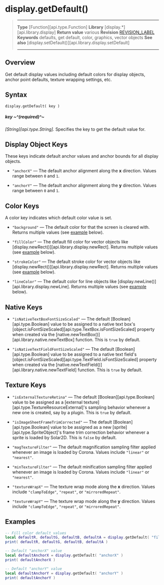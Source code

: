 
# display.getDefault()

> --------------------- ------------------------------------------------------------------------------------------
> __Type__              [Function][api.type.Function]
> __Library__           [display.*][api.library.display]
> __Return value__      various
> __Revision__          [REVISION_LABEL](REVISION_URL)
> __Keywords__          defaults, get default, color, graphics, vector objects
> __See also__          [display.setDefault()][api.library.display.setDefault]
> --------------------- ------------------------------------------------------------------------------------------


## Overview

Get default display values including default colors for display objects, anchor point defaults, texture wrapping settings, etc.

## Syntax

	display.getDefault( key )

##### key ~^(required)^~
_[String][api.type.String]._ Specifies the key to get the default value for.


## Display Object Keys

These keys indicate default anchor values and anchor bounds for all display objects.

* `"anchorX"` &mdash; The default anchor alignment along the __x__ direction. Values range between `0` and `1`.

* `"anchorY"` &mdash; The default anchor alignment along the __y__ direction. Values range between `0` and `1`.


## Color Keys

A color key indicates which default color value is set.

* `"background"` &mdash; The default color for that the screen is cleared with. Returns multiple values (see [example](#examples) below).

* `"fillColor"` &mdash; The default fill color for vector objects like [display.newRect()][api.library.display.newRect]. Returns multiple values (see [example](#examples) below).

* `"strokeColor"` &mdash; The default stroke color for vector objects like [display.newRect()][api.library.display.newRect]. Returns multiple values (see [example](#examples) below).

* `"lineColor"` &mdash; The default color for line objects like [display.newLine()][api.library.display.newLine]. Returns multiple values (see [example](#examples) below).


## Native Keys

* `"isNativeTextBoxFontSizeScaled"` &mdash; The default [Boolean][api.type.Boolean] value to be assigned to a native text box's [object.isFontSizeScaled][api.type.TextBox.isFontSizeScaled] property when created via the [native.newTextBox()][api.library.native.newTextBox] function. This is `true` by default.

* `"isNativeTextFieldFontSizeScaled"` &mdash; The default [Boolean][api.type.Boolean] value to be assigned to a native text field's [object.isFontSizeScaled][api.type.TextField.isFontSizeScaled] property when created via the [native.newTextField()][api.library.native.newTextField] function. This is `true` by default.


## Texture Keys

* `"isExternalTextureRetina"` &mdash;  The default [Boolean][api.type.Boolean] value to be assigned as a [external texture][api.type.TextureResourceExternal]'s sampling behavior whenever a new one is created, say by a plugin. This is `true` by default.

* `"isImageSheetFrameTrimCorrected"` &mdash; The default [Boolean][api.type.Boolean] value to be assigned as a new [sprite][api.type.SpriteObject]'s frame trim correction behavior whenever a sprite is loaded by Solar2D. This is `false` by default.

* `"magTextureFilter"` &mdash; The default magnification sampling filter applied whenever an image is loaded by Corona. Values include `"linear"` or `"nearest"`.

* `"minTextureFilter"` &mdash; The default minification sampling filter applied whenever an image is loaded by Corona. Values include `"linear"` or `"nearest"`.

* `"textureWrapX"` &mdash; The texture wrap mode along the __x__ direction. Values include `"clampToEdge"`, `"repeat"`, or `"mirroredRepeat"`.

* `"textureWrapY"` &mdash; The texture wrap mode along the __y__ direction. Values include `"clampToEdge"`, `"repeat"`, or `"mirroredRepeat"`.


<a id="examples"></a>

## Examples

``````lua
-- Fill color default values
local defaultR, defaultG, defaultB, defaultA = display.getDefault( "fillColor" )
print( defaultR, defaultG, defaultB, defaultA )

-- Default "anchorX" value
local defaultAnchorX = display.getDefault( "anchorX" )
print( defaultAnchorX )

-- Default "anchorY" value
local defaultAnchorY = display.getDefault( "anchorY" )
print( defaultAnchorY )
``````

